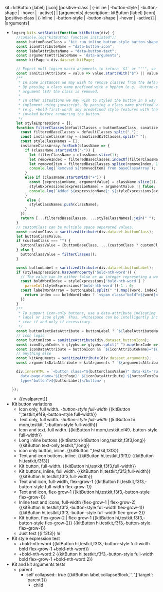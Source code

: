 kit:: kitButton [label] <kit-name> [icon] [positive-class | {-inline | -button-style | -button-shape | -hover | -active}] | [arguments]
description:: kitButton [label] <kit-name> [icon] [positive-class | {-inline | -button-style | -button-shape | -hover | -active}] | [arguments]

- ```javascript
  logseq.kits.setStatic(function kitButton(div) {
    //console.log("kitButton function initiated");
    const buttonBaseClass = "kit run inline button-style button-shape hover active";
    const iconAttributeName = "data-button-icon";
    const labelAttributeName = "data-button-text";
    const argumentsAttributeName = 'data-arguments';
    const kitPage = div.dataset.kitPage;
  
    // Expect null logseq macro arguments to return `$1` or "''", so filter to an empty string
    const sanitizeAttribute = value => value.startsWith("$") || value === "''" ? "" : value;
    /**
     * In some instances we may wish to remove classes from the default list of values.
     * By passing a class name prefixed with a hyphen (e.g. -button-style) to the class
     * argument ($4) the class is removed.
     * 
     * In other situations we may wish to styles the button in a way only possible to
     * implement using javascript. By passing a class name prefixed with a plus sign,
     * (e.g. +bold-first-word) any predefined style features with that name will be 
     * invoked before rendering the button.
     */
    let styleExpressions = {};
    function filterClasses(defaultClasses = buttonBaseClass, sanatizedKitClasses = customClass) {
      const filteredBaseClasses = defaultClasses.split(" ");
      const instanceClassArray = sanatizedKitClasses.split(" ");
      const styleClassNames = [];
      instanceClassArray.forEach(className => {
        if (className.startsWith("-")) {
          let filterClassName = className.slice(1);
          let removeIndex = filteredBaseClasses.indexOf(filterClassName);
          let removedItem = filteredBaseClasses.splice(removeIndex, 1);
          console.log(`Removed ${removedItem} from baseClassArray`);
        }
        else if (className.startsWith("+")) {
          const [expressionName, argumentValue] = className.slice(1).split(":");
          styleExpressions[expressionName] = argumentValue || false;
          console.log(`Added ${expressionName}: ${styleExpressions[expressionName]} to styleExpressions object`);
        }
         else {
          styleClassNames.push(className);
        }
      });
      return [...filteredBaseClasses, ...styleClassNames].join(" ");
    }
    // customClass can be multiple space seperated values.
    const customClass = sanitizeAttribute(div.dataset.buttonClass);
    let buttonClassValue;
    if (customClass === "") {
      buttonClassValue = [buttonBaseClass, ...(customClass ? customClass.split(" ") : [])].join(" ");
    } else {
      buttonClassValue = filterClasses();
    }
  
    const buttonLabel = sanitizeAttribute(div.dataset.buttonLabel);
    if (styleExpressions.hasOwnProperty('bold-nth-word')) {
      // The value can be either false or an integer represeting a word position
      const boldWordIndex = styleExpressions['bold-nth-word'] ? 
        parseInt(styleExpressions['bold-nth-word'])-1 : 0;
      const labelWordArray = buttonLabel.split(" ").map((word, index) => {
        return index === boldWordIndex ? `<span class="bold">${word}</span>` : word
      })
    }
    /**
     * To support icon-only buttons, use a data-attribute indicating the presence of a text
     * label or icon glyph. Thus, whitespace can be intelligently included to pad text and 
     * icon if and only if necessicary.
     */
    const buttonTextDataAttribute = buttonLabel ? `${labelAttributeName}="true"` : "";
    // icon logic
    const buttonIcon = sanitizeAttribute(div.dataset.buttonIcon);
    const iconGlyphCodes = glyphs => glyphs.split(" ").map(hexCode => `&#x${hexCode};`).join(" ");
    const iconDataAttribute = buttonIcon && `${iconAttributeName}="${iconGlyphCodes(buttonIcon)}"`; // && = first falsy or last truthy if all true
    // anything else
    const kitArguments = sanitizeAttribute(div.dataset.arguments);
    const argumentsDataAttribute = kitArguments ? `${argumentsAttributeName}="${kitArguments}"` : "";
  
    div.innerHTML = `<button class="${buttonClassValue}" data-kit='runpage' data-kit-macro="kitButton"
      data-page-name='${kitPage}' ${iconDataAttribute} ${buttonTextDataAttribute} ${argumentsDataAttribute}
      type="button">${buttonLabel}</button>`;
  
  });
  ```
	- {{evalparent}}
- Kit button variations
	- Icon only, full width.
	  *-button-style full-width*
	  {{kitButton '',testkit,ef49,-button-style full-width}}
	- Text only, full width.
	  *-button-style full-width*
	  {{kitButton hi mom,testkit,'',-button-style full-width}}
	- Icon and text, full width.
	  {{kitButton hi mom,testkit,ef49,-button-style full-width}}
	- Long inline buttons
	  {{kitButton kitButton long,testkit,f3f3,long}} {{kitButton text-only,testkit,'',long}}
	- icon only button, inline. 
	  {{kitButton '',testkit,f3f3}}
	- Text and icon buttons, inline.
	  {{kitButton hi,testkit,f3f3}} {{kitButton hi,testkit,f3f3}}
	- Kit button, full-width.
	  {{kitButton hi,testkit,f3f3,full-width}}
	- Kit buttons, inline, full width.
	  {{kitButton hi,testkit,f3f3,full-width}} {{kitButton hi,testkit,f3f3,full-width}}
	- Text and icon, full-width, flex-grow-1
	  {{kitButton hi,testkit,f3f3,-button-style full-width flex-grow-1}}
	- Text and icon, flex-grow-1
	  {{kitButton hi,testkit,f3f3,-button-style flex-grow-1}}
	- Inline text and icons, full-width (flex-grow-1 | flex-grow-2)
	  {{kitButton hi,testkit,f3f3,-button-style full-width flex-grow-1}} {{kitButton hi,testkit,f3f3,-button-style full-width flex-grow-2}}
	- Kit button, flex-grow-2 | flex-grow-1
	  {{kitButton hi,testkit,f3f3,-button-style flex-grow-2}} {{kitButton hi,testkit,f3f3,-button-style flex-grow-1}}
	- Just text
	  {{i f3f3}} hi
- Kit style expression test
	- +bold-nth-word
	  {{kitButton hi,testkit,f3f3,-button-style full-width bold flex-grow-1 +bold-nth-word}}
	- +bold-nth-word:2
	  {{kitButton hi,testkit,f3f3,-button-style full-width bold flex-grow-1 +bold-nth-word:2}}
- Kit and kit arguments tests
	- parent
		- self
		  collapsed:: true
		  {{kitButton label,collapseBlock,'','',['target': 'parent']}}
			- child
